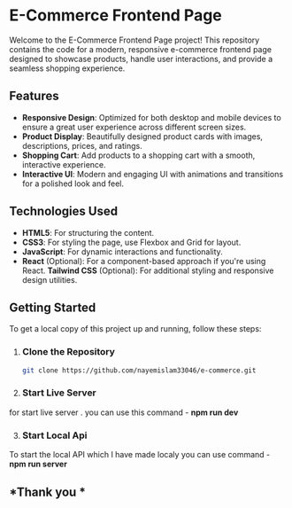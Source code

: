 # E-Commerce Frontend Page

Welcome to the E-Commerce Frontend Page project! This repository contains the code for a modern, responsive e-commerce frontend page designed to showcase products, handle user interactions, and provide a seamless shopping experience.

## Features

- **Responsive Design**: Optimized for both desktop and mobile devices to ensure a great user experience across different screen sizes.
- **Product Display**: Beautifully designed product cards with images, descriptions, prices, and ratings.
- **Shopping Cart**: Add products to a shopping cart with a smooth, interactive experience.
- **Interactive UI**: Modern and engaging UI with animations and transitions for a polished look and feel.

## Technologies Used

- **HTML5**: For structuring the content.
- **CSS3**: For styling the page, use Flexbox and Grid for layout.
- **JavaScript**: For dynamic interactions and functionality.
- **React** (Optional): For a component-based approach if you're using React.
**Tailwind CSS** (Optional): For additional styling and responsive design utilities.

## Getting Started

To get a local copy of this project up and running, follow these steps:

1. ### **Clone the Repository**

   ```bash
   git clone https://github.com/nayemislam33046/e-commerce.git

2. ### **Start Live Server**
  for start live server . you can use this command - **npm run dev**

3. ### **Start Local Api** 
To start the local API which I have made localy you can use command - **npm run server**

##  *Thank you *
